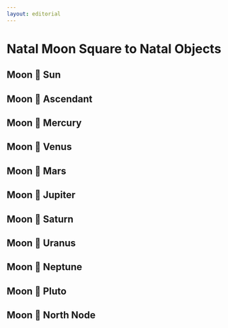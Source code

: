 ```yaml
---
layout: editorial
---
```


# Natal Moon Square to Natal Objects

## Moon 🔲 Sun&#x20;

## Moon 🔲 Ascendant&#x20;

## Moon 🔲 Mercury&#x20;

## Moon 🔲 Venus&#x20;

## Moon 🔲 Mars&#x20;

## Moon 🔲 Jupiter&#x20;

## Moon 🔲 Saturn&#x20;

## Moon 🔲 Uranus&#x20;

## Moon 🔲 Neptune&#x20;

## Moon 🔲 Pluto&#x20;

## Moon 🔲 North Node&#x20;
